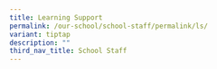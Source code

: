 ```yaml
---
title: Learning Support
permalink: /our-school/school-staff/permalink/ls/
variant: tiptap
description: ""
third_nav_title: School Staff
---
```

